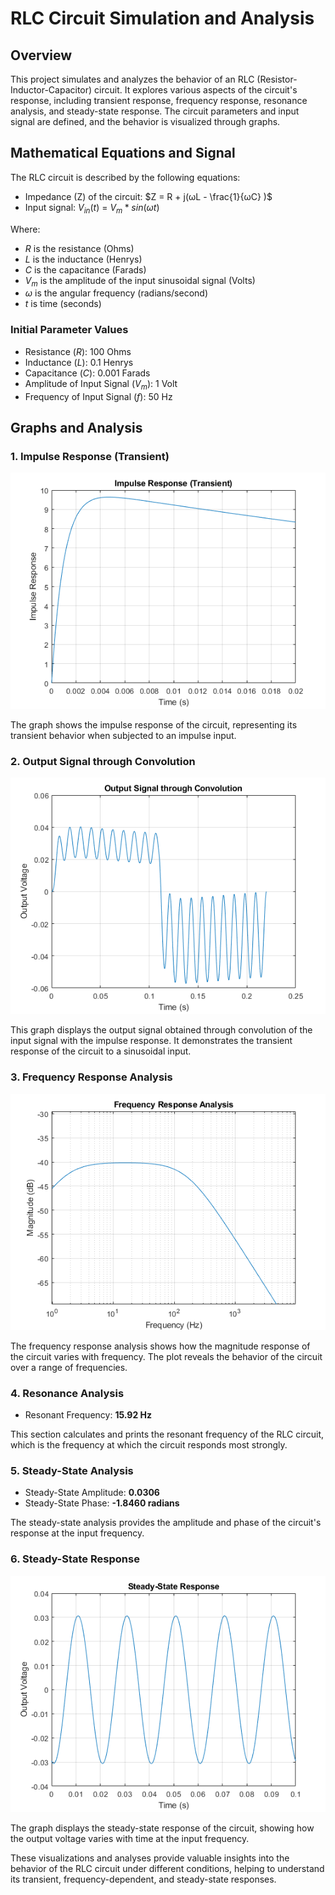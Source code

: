 # RLC Circuit Simulation and Analysis

## Overview
This project simulates and analyzes the behavior of an RLC (Resistor-Inductor-Capacitor) circuit. It explores various aspects of the circuit's response, including transient response, frequency response, resonance analysis, and steady-state response. The circuit parameters and input signal are defined, and the behavior is visualized through graphs.

## Mathematical Equations and Signal
The RLC circuit is described by the following equations:
- Impedance (Z) of the circuit: $Z = R + j(ωL - \frac{1}{ωC} )$
- Input signal: $V_{in}\big(t\big)$  = $V_m * sin(ωt)$

Where:
- $R$ is the resistance (Ohms)
- $L$ is the inductance (Henrys)
- $C$ is the capacitance (Farads)
- $V_{m}$ is the amplitude of the input sinusoidal signal (Volts)
- $ω$ is the angular frequency (radians/second)
- $t$ is time (seconds)

### Initial Parameter Values
- Resistance ($R$): 100 Ohms
- Inductance ($L$): 0.1 Henrys
- Capacitance ($C$): 0.001 Farads
- Amplitude of Input Signal ($V_m$): 1 Volt
- Frequency of Input Signal ($f$): 50 Hz

## Graphs and Analysis

### 1. Impulse Response (Transient)
![Impulse Response](/impulse_response.png)

The graph shows the impulse response of the circuit, representing its transient behavior when subjected to an impulse input.

### 2. Output Signal through Convolution
![Output Signal](/output_signal.png)

This graph displays the output signal obtained through convolution of the input signal with the impulse response. It demonstrates the transient response of the circuit to a sinusoidal input.

### 3. Frequency Response Analysis
![Frequency Response](/frequency_response_analysis.png)

The frequency response analysis shows how the magnitude response of the circuit varies with frequency. The plot reveals the behavior of the circuit over a range of frequencies.

### 4. Resonance Analysis
- Resonant Frequency: **15.92 Hz**

This section calculates and prints the resonant frequency of the RLC circuit, which is the frequency at which the circuit responds most strongly.

### 5. Steady-State Analysis
- Steady-State Amplitude: **0.0306**
- Steady-State Phase: **-1.8460 radians**

The steady-state analysis provides the amplitude and phase of the circuit's response at the input frequency.

### 6. Steady-State Response
![Steady-State Response](/steady_state_response.png)

The graph displays the steady-state response of the circuit, showing how the output voltage varies with time at the input frequency.

These visualizations and analyses provide valuable insights into the behavior of the RLC circuit under different conditions, helping to understand its transient, frequency-dependent, and steady-state responses.
